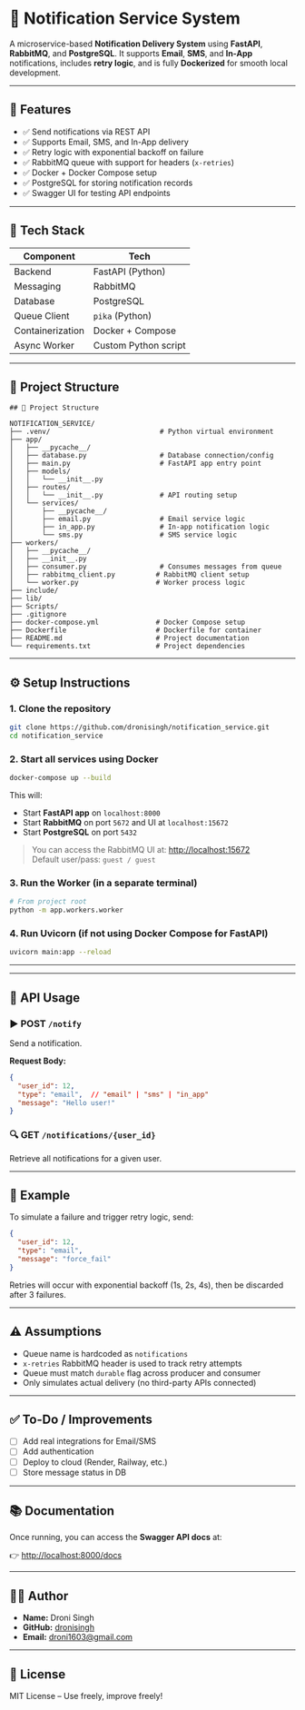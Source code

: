 # 📢 Notification Service System

A microservice-based **Notification Delivery System** using **FastAPI**, **RabbitMQ**, and **PostgreSQL**. It supports **Email**, **SMS**, and **In-App** notifications, includes **retry logic**, and is fully **Dockerized** for smooth local development.

---

## 🚀 Features

- ✅ Send notifications via REST API
- ✅ Supports Email, SMS, and In-App delivery
- ✅ Retry logic with exponential backoff on failure
- ✅ RabbitMQ queue with support for headers (`x-retries`)
- ✅ Docker + Docker Compose setup
- ✅ PostgreSQL for storing notification records
- ✅ Swagger UI for testing API endpoints

---

## 🧱 Tech Stack

| Component     | Tech               |
|---------------|--------------------|
| Backend       | FastAPI (Python)   |
| Messaging     | RabbitMQ           |
| Database      | PostgreSQL         |
| Queue Client  | `pika` (Python)    |
| Containerization | Docker + Compose |
| Async Worker  | Custom Python script |

---

## 📂 Project Structure

```
## 📁 Project Structure

NOTIFICATION_SERVICE/
├── .venv/                           # Python virtual environment
├── app/
│   ├── __pycache__/
│   ├── database.py                  # Database connection/config
│   ├── main.py                      # FastAPI app entry point
│   ├── models/
│   │   └── __init__.py
│   ├── routes/
│   │   └── __init__.py              # API routing setup
│   └── services/
│       ├── __pycache__/
│       ├── email.py                 # Email service logic
│       ├── in_app.py                # In-app notification logic
│       └── sms.py                   # SMS service logic
├── workers/
│   ├── __pycache__/
│   ├── __init__.py
│   ├── consumer.py                  # Consumes messages from queue
│   ├── rabbitmq_client.py          # RabbitMQ client setup
│   └── worker.py                   # Worker process logic
├── include/
├── lib/
├── Scripts/
├── .gitignore
├── docker-compose.yml              # Docker Compose setup
├── Dockerfile                      # Dockerfile for container
├── README.md                       # Project documentation
└── requirements.txt                # Project dependencies
```

---

## ⚙️ Setup Instructions

### 1. Clone the repository

```bash
git clone https://github.com/dronisingh/notification_service.git
cd notification_service
```

### 2. Start all services using Docker

```bash
docker-compose up --build
```

This will:
- Start **FastAPI app** on `localhost:8000`
- Start **RabbitMQ** on port `5672` and UI at `localhost:15672`
- Start **PostgreSQL** on port `5432`

> You can access the RabbitMQ UI at: [http://localhost:15672](http://localhost:15672)  
> Default user/pass: `guest / guest`

### 3. Run the Worker (in a separate terminal)

```bash
# From project root
python -m app.workers.worker
```
### 4. Run Uvicorn (if not using Docker Compose for FastAPI)

```bash
uvicorn main:app --reload
```

---

---

## 🧪 API Usage

### ▶️ POST `/notify`

Send a notification.

**Request Body:**

```json
{
  "user_id": 12,
  "type": "email",  // "email" | "sms" | "in_app"
  "message": "Hello user!"
}
```

### 🔍 GET `/notifications/{user_id}`

Retrieve all notifications for a given user.

---

## 📘 Example

To simulate a failure and trigger retry logic, send:

```json
{
  "user_id": 12,
  "type": "email",
  "message": "force_fail"
}
```

Retries will occur with exponential backoff (1s, 2s, 4s), then be discarded after 3 failures.

---

## ⚠️ Assumptions

- Queue name is hardcoded as `notifications`
- `x-retries` RabbitMQ header is used to track retry attempts
- Queue must match `durable` flag across producer and consumer
- Only simulates actual delivery (no third-party APIs connected)

---

## ✅ To-Do / Improvements

- [ ] Add real integrations for Email/SMS
- [ ] Add authentication
- [ ] Deploy to cloud (Render, Railway, etc.)
- [ ] Store message status in DB

---

## 📚 Documentation

Once running, you can access the **Swagger API docs** at:

👉 [http://localhost:8000/docs](http://localhost:8000/docs)

---

## 👨‍💻 Author

- **Name:** Droni Singh
- **GitHub:** [dronisingh](https://github.com/dronisingh)  
- **Email:** droni1603@gmail.com

---


## 📜 License

MIT License – Use freely, improve freely!
